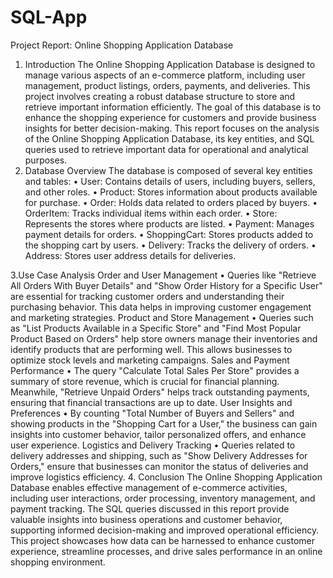 # SQL-App
Project Report: Online Shopping Application Database
1. Introduction
The Online Shopping Application Database is designed to manage various aspects of an e-commerce platform, including user management, product listings, orders, payments, and deliveries. This project involves creating a robust database structure to store and retrieve important information efficiently. The goal of this database is to enhance the shopping experience for customers and provide business insights for better decision-making.
This report focuses on the analysis of the Online Shopping Application Database, its key entities, and SQL queries used to retrieve important data for operational and analytical purposes.
2. Database Overview
The database is composed of several key entities and tables:
•	User: Contains details of users, including buyers, sellers, and other roles.
•	Product: Stores information about products available for purchase.
•	Order: Holds data related to orders placed by buyers.
•	OrderItem: Tracks individual items within each order.
•	Store: Represents the stores where products are listed.
•	Payment: Manages payment details for orders.
•	ShoppingCart: Stores products added to the shopping cart by users.
•	Delivery: Tracks the delivery of orders.
•	Address: Stores user address details for deliveries.

 3.Use Case Analysis
 Order and User Management
•	Queries like "Retrieve All Orders With Buyer Details" and "Show Order History for a Specific User" are essential for tracking customer orders and understanding their purchasing behavior. This data helps in improving customer engagement and marketing strategies.
Product and Store Management
•	Queries such as "List Products Available in a Specific Store" and "Find Most Popular Product Based on Orders" help store owners manage their inventories and identify products that are performing well. This allows businesses to optimize stock levels and marketing campaigns.
Sales and Payment Performance
•	The query "Calculate Total Sales Per Store" provides a summary of store revenue, which is crucial for financial planning. Meanwhile, "Retrieve Unpaid Orders" helps track outstanding payments, ensuring that financial transactions are up to date.
User Insights and Preferences
•	By counting "Total Number of Buyers and Sellers" and showing products in the "Shopping Cart for a User," the business can gain insights into customer behavior, tailor personalized offers, and enhance user experience.
Logistics and Delivery Tracking
•	Queries related to delivery addresses and shipping, such as "Show Delivery Addresses for Orders," ensure that businesses can monitor the status of deliveries and improve logistics efficiency.
 4. Conclusion
The Online Shopping Application Database enables effective management of e-commerce activities, including user interactions, order processing, inventory management, and payment tracking. The SQL queries discussed in this report provide valuable insights into business operations and customer behavior, supporting informed decision-making and improved operational efficiency. This project showcases how data can be harnessed to enhance customer experience, streamline processes, and drive sales performance in an online shopping environment.
